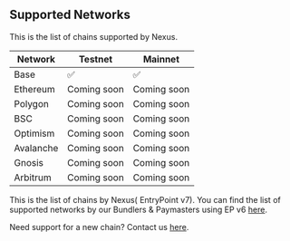 ## Supported Networks

This is  the list of chains supported by Nexus.

|Network | Testnet | Mainnet |   
| --- | --- | --- |
|Base | ✅ | ✅ |  
|Ethereum | Coming soon | Coming soon |  
|Polygon | Coming soon | Coming soon |  
|BSC | Coming soon | Coming soon |  
|Optimism | Coming soon | Coming soon |  
|Avalanche | Coming soon | Coming soon |  
|Gnosis | Coming soon | Coming soon |  
|Arbitrum | Coming soon | Coming soon |  

This is the list of chains by Nexus( EntryPoint v7). You can find the list of supported networks by our Bundlers & Paymasters using EP v6 [here](/supportedTokens).

Need support for a new chain? Contact us [here](https://forms.gle/nycUAs3Fwyzz772w7).